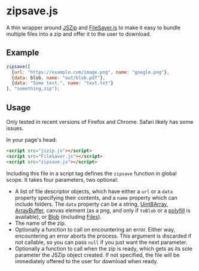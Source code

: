 # zipsave.js

A thin wrapper around [JSZip](https://stuk.github.io/jszip/) and [FileSaver.js](https://github.com/eligrey/FileSaver.js/) to make it easy to bundle multiple files into a zip and offer it to the user to download.

## Example

```js
zipsave([
  {url: "https://example.com/image.png", name: "google.png"},
  {data: blob, name: "out/blob.pdf"},
  {data: "Some text.", name: "text.txt"}
], "something.zip");
```

## Usage

Only tested in recent versions of Firefox and Chrome. Safari likely has some issues.

In your page's head:
```HTML
<script src="jszip.js"></script>
<script src="FileSaver.js"></script>
<script src="zipsave.js"></script>
```

Including this file in a script tag defines the `zipsave` function in global scope. It takes four parameters, two optional:
- A list of file descriptor objects, which have either a `url` or a `data` property specifying their contents, and a `name` property which can include folders. The `data` property can be a string, [Uint8Array](https://developer.mozilla.org/en-US/docs/Web/JavaScript/Reference/Global_Objects/Uint8Array), [ArrayBuffer](https://developer.mozilla.org/en-US/docs/Web/JavaScript/Reference/Global_Objects/ArrayBuffer), canvas element (as a png, and only if `toBlob` or a [polyfill](https://github.com/blueimp/JavaScript-Canvas-to-Blob) is available), or [Blob](https://developer.mozilla.org/en-US/docs/Web/API/Blob) (including [Files](https://developer.mozilla.org/en-US/docs/Web/API/File)).
- The name of the zip.
- Optionally a function to call on encountering an error. Either way, encountering an error aborts the process. This argument is discarded if not callable, so you can pass `null` if you just want the next parameter.
- Optionally a function to call when the zip is ready, which gets as its sole parameter the JSZip object created. If not specified, the file will be immediately offered to the user for download when ready.